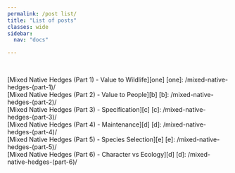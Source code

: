 ```yaml
---
permalink: /post list/
title: "List of posts"
classes: wide
sidebar:
  nav: "docs"

---
```

<br>

[Mixed Native Hedges (Part 1) - Value to Wildlife][one]
[one]: /mixed-native-hedges-(part-1)/
<br>
[Mixed Native Hedges (Part 2) - Value to People][b]
[b]: /mixed-native-hedges-(part-2)/
<br>
[Mixed Native Hedges (Part 3) - Specification][c]
[c]: /mixed-native-hedges-(part-3)/
<br>
[Mixed Native Hedges (Part 4) - Maintenance][d]
[d]: /mixed-native-hedges-(part-4)/
<br>
[Mixed Native Hedges (Part 5) - Species Selection][e]
[e]: /mixed-native-hedges-(part-5)/
<br>
[Mixed Native Hedges (Part 6) - Character vs Ecology][d]
[d]: /mixed-native-hedges-(part-6)/





  
